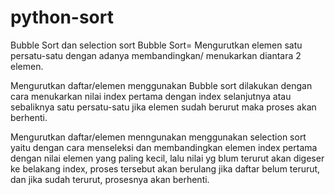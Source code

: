 # python-sort

Bubble Sort dan selection sort
Bubble Sort= Mengurutkan elemen satu persatu-satu dengan adanya membandingkan/ menukarkan diantara 2 elemen.

Mengurutkan daftar/elemen menggunakan Bubble sort dilakukan dengan cara menukarkan nilai index pertama dengan index selanjutnya atau sebaliknya satu persatu-satu jika elemen sudah berurut maka proses akan berhenti.

Mengurutkan daftar/elemen menngunakan menggunakan selection sort yaitu dengan cara menseleksi dan membandingkan elemen index pertama dengan nilai elemen yang paling kecil, lalu nilai yg blum terurut akan digeser ke belakang index, proses tersebut akan berulang jika daftar belum terurut, dan jika sudah terurut, prosesnya akan berhenti.
